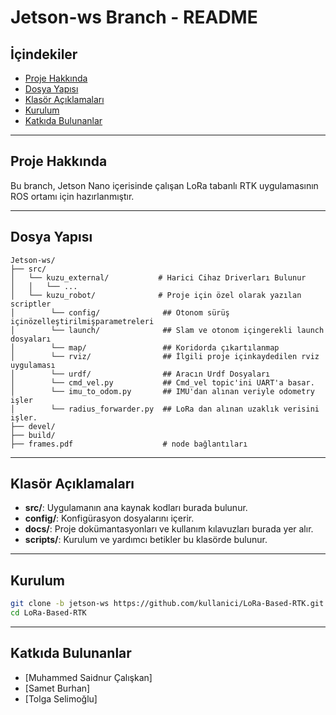 # Jetson-ws Branch - README

## İçindekiler

- [Proje Hakkında](#proje-hakkında)
- [Dosya Yapısı](#dosya-yapısı)
- [Klasör Açıklamaları](#klasör-açıklamaları)
- [Kurulum](#kurulum)
- [Katkıda Bulunanlar](#katkıda-bulunanlar)

---

## Proje Hakkında

Bu branch, Jetson Nano içerisinde çalışan LoRa tabanlı RTK uygulamasının ROS ortamı için hazırlanmıştır.

---

## Dosya Yapısı

```plaintext
Jetson-ws/
├── src/
│   └── kuzu_external/           # Harici Cihaz Driverları Bulunur
│   │   └── ...
│   └── kuzu_robot/              # Proje için özel olarak yazılan scriptler
│        └── config/              ## Otonom sürüş içinözelleştirilmişparametreleri
│        └── launch/              ## Slam ve otonom içingerekli launch dosyaları
│        └── map/                 ## Koridorda çıkartılanmap
│        └── rviz/                ## İlgili proje içinkaydedilen rviz uygulaması
│        └── urdf/                ## Aracın Urdf Dosyaları
│        └── cmd_vel.py           ## Cmd_vel topic'ini UART'a basar.
│        └── imu_to_odom.py       ## IMU'dan alınan veriyle odometry işler
│        └── radius_forwarder.py  ## LoRa dan alınan uzaklık verisini işler.
├── devel/                       
├── build/ 
├── frames.pdf                    # node bağlantıları

```

---

## Klasör Açıklamaları

- **src/**: Uygulamanın ana kaynak kodları burada bulunur.
- **config/**: Konfigürasyon dosyalarını içerir.
- **docs/**: Proje dokümantasyonları ve kullanım kılavuzları burada yer alır.
- **scripts/**: Kurulum ve yardımcı betikler bu klasörde bulunur.

---

## Kurulum

```bash
git clone -b jetson-ws https://github.com/kullanici/LoRa-Based-RTK.git
cd LoRa-Based-RTK
```

---

## Katkıda Bulunanlar

- [Muhammed Saidnur Çalışkan]
- [Samet Burhan]
- [Tolga Selimoğlu]

